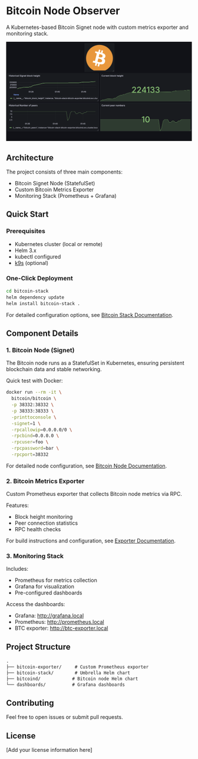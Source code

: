 # Bitcoin Node Observer

A Kubernetes-based Bitcoin Signet node with custom metrics exporter and monitoring stack.

![Dashboard Preview](image.png)

## Architecture

The project consists of three main components:
- Bitcoin Signet Node (StatefulSet)
- Custom Bitcoin Metrics Exporter
- Monitoring Stack (Prometheus + Grafana)

## Quick Start

### Prerequisites
- Kubernetes cluster (local or remote)
- Helm 3.x
- kubectl configured
- [k9s](https://k9scli.io/) (optional)

### One-Click Deployment

```bash
cd bitcoin-stack
helm dependency update
helm install bitcoin-stack .
```

For detailed configuration options, see [Bitcoin Stack Documentation](./bitcoin-stack/README.md).

## Component Details

### 1. Bitcoin Node (Signet)
The Bitcoin node runs as a StatefulSet in Kubernetes, ensuring persistent blockchain data and stable networking.

Quick test with Docker:
```bash
docker run --rm -it \
  bitcoin/bitcoin \
  -p 38332:38332 \
  -p 38333:38333 \
  -printtoconsole \
  -signet=1 \
  -rpcallowip=0.0.0.0/0 \
  -rpcbind=0.0.0.0 \
  -rpcuser=foo \
  -rpcpassword=bar \
  -rpcport=38332
```

For detailed node configuration, see [Bitcoin Node Documentation](./bitcoind/README.md).

### 2. Bitcoin Metrics Exporter
Custom Prometheus exporter that collects Bitcoin node metrics via RPC.

Features:
- Block height monitoring
- Peer connection statistics
- RPC health checks

For build instructions and configuration, see [Exporter Documentation](./bitcoin-exporter/README.md).

### 3. Monitoring Stack
Includes:
- Prometheus for metrics collection
- Grafana for visualization
- Pre-configured dashboards

Access the dashboards:
- Grafana: http://grafana.local
- Prometheus: http://prometheus.local
- BTC exporter: http://btc-exporter.local

## Project Structure
```
.
├── bitcoin-exporter/     # Custom Prometheus exporter
├── bitcoin-stack/        # Umbrella Helm chart
├── bitcoind/            # Bitcoin node Helm chart
└── dashboards/          # Grafana dashboards
```

## Contributing
Feel free to open issues or submit pull requests.

## License
[Add your license information here]